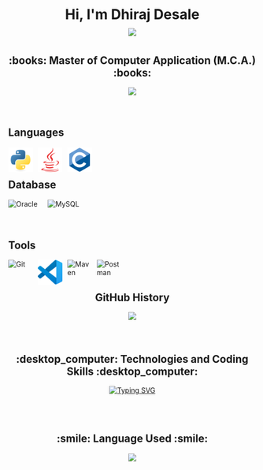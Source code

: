 

<h1 align="center">  Hi, I'm Dhiraj Desale <br><img src="https://media.giphy.com/media/hvRJCLFzcasrR4ia7z/giphy.gif" width="35"></h1>
<h2 align="center">:books: Master of Computer Application (M.C.A.) :books:</h2>

<p align="center">
  <a href="https://github.com/dhirajhdesale/">
    <img src="https://readme-typing-svg.herokuapp.com/?lines=Computer+Application+Student+Engineer;Java%20|%20%20Python%20|%20%20SQL%20|%20%20Shell%20Script;&center=true&width=550&height=40">
  </a>
</p>
<br>
<h2>Languages</h2>
<img align="left" alt="c++" width="50px" style="padding-right:10px;" src="https://raw.githubusercontent.com/devicons/devicon/master/icons/python/python-original.svg"/>
<img align="left" alt="java" width="50px" style="padding-right:10px;" src="https://github.com/devicons/devicon/blob/v2.15.1/icons/java/java-plain.svg" />
<img align="left" alt="php" width="50px" style="padding-right:10px;" src="https://github.com/devicons/devicon/blob/v2.15.1/icons/c/c-original.svg" />
<br/>
<br/>
<h2>Database</h2>
<img align="left" alt="Oracle" width="70px" style="padding-right:10px;" src="https://cdn.jsdelivr.net/gh/devicons/devicon/icons/oracle/oracle-original.svg" />
<img align="left" alt="MySQL" width="70px" style="padding-right:10px;" src="https://cdn.jsdelivr.net/gh/devicons/devicon/icons/mysql/mysql-original-wordmark.svg" /><br />
<br><br>
<h2>Tools</h2>
<img align="left" alt="Git" width="50px" style="padding-right:10px;" src="https://cdn.jsdelivr.net/gh/devicons/devicon/icons/git/git-original.svg" />
<img align="left" alt="VS Code" width="50px" style="padding-right:10px;" src="https://github.com/devicons/devicon/blob/v2.15.1/icons/vscode/vscode-original.svg" />
<img align="left" alt="Maven" width="50px" style="padding-right:10px;" src="https://cdn.jsdelivr.net/gh/devicons/devicon/icons/maven/maven-original.svg" />
<img align="left" alt="Postman" width="50px" style="padding-right:10px;" src="https://cdn.jsdelivr.net/gh/devicons/devicon/icons/postgresql/postgresql-original-wordmark.svg" />
<br>
<br>
<h2 align="center">GitHub History</h2>
<div align="center">
<img src="https://github-readme-stats.vercel.app/api?username=dhirajhdesale&show_icons=true&theme=chartreuse-dark">
</div>

<br>
<!--  <div>
  <p align="center"><img src="https://github-readme-streak-stats.herokuapp.com?user=dhirajhdesale&theme=dark"/></p>

  </div> -->
  <br>
<h2 align="center">:desktop_computer: Technologies and Coding Skills :desktop_computer:</h2>
<p align="center">
 
 <a href="https://git.io/typing-svg">
    <img src="https://readme-typing-svg.herokuapp.com?font=Fira+Code&pause=1000&random=false&width=620&lines=Java+%7C+Python+%7C+SQL+%7C+Shell+Script+%7C+Git+and+GitHub" alt="Typing SVG">
  </a>
</p>


<br/>
<br/>


<h2 align="center">:smile: Language Used :smile:</h2>
<div align="center"><img src="https://github-readme-stats.vercel.app/api/top-langs/?username=dhirajhdesale&layout=compact"></div>
<div style="display: flex; justify-content: space-between; margin-bottom: 10px; flex-wrap: wrap; gap: 10px;">

 
